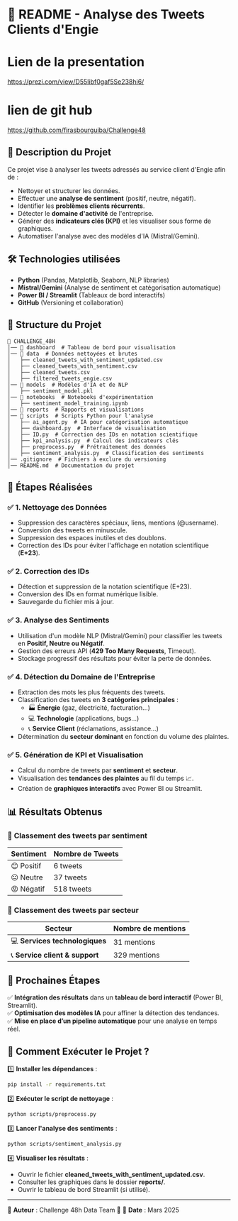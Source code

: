 # 📌 README - Analyse des Tweets Clients d'Engie
# Lien de la presentation 
https://prezi.com/view/D55Iibf0gaf5Se238hi6/
# lien de git hub
https://github.com/firasbourguiba/Challenge48

## 📍 **Description du Projet**
Ce projet vise à analyser les tweets adressés au service client d'Engie afin de :
- Nettoyer et structurer les données.
- Effectuer une **analyse de sentiment** (positif, neutre, négatif).
- Identifier les **problèmes clients récurrents**.
- Détecter le **domaine d'activité** de l'entreprise.
- Générer des **indicateurs clés (KPI)** et les visualiser sous forme de graphiques.
- Automatiser l'analyse avec des modèles d'IA (Mistral/Gemini).

## 🛠 **Technologies utilisées**
- **Python** (Pandas, Matplotlib, Seaborn, NLP libraries)
- **Mistral/Gemini** (Analyse de sentiment et catégorisation automatique)
- **Power BI / Streamlit** (Tableaux de bord interactifs)
- **GitHub** (Versioning et collaboration)

## 📂 **Structure du Projet**
```
📁 CHALLENGE_48H
│── 📂 dashboard  # Tableau de bord pour visualisation
│── 📂 data  # Données nettoyées et brutes
│   ├── cleaned_tweets_with_sentiment_updated.csv
│   ├── cleaned_tweets_with_sentiment.csv
│   ├── cleaned_tweets.csv
│   ├── filtered_tweets_engie.csv
│── 📂 models  # Modèles d'IA et de NLP
│   ├── sentiment_model.pkl
│── 📂 notebooks  # Notebooks d'expérimentation
│   ├── sentiment_model_training.ipynb
│── 📂 reports  # Rapports et visualisations
│── 📂 scripts  # Scripts Python pour l'analyse
│   ├── ai_agent.py  # IA pour catégorisation automatique
│   ├── dashboard.py  # Interface de visualisation
│   ├── ID.py  # Correction des IDs en notation scientifique
│   ├── kpi_analysis.py  # Calcul des indicateurs clés
│   ├── preprocess.py  # Prétraitement des données
│   ├── sentiment_analysis.py  # Classification des sentiments
│── .gitignore  # Fichiers à exclure du versioning
│── README.md  # Documentation du projet
```

## 📌 **Étapes Réalisées**

### ✅ **1. Nettoyage des Données**
- Suppression des caractères spéciaux, liens, mentions (@username).
- Conversion des tweets en minuscule.
- Suppression des espaces inutiles et des doublons.
- Correction des IDs pour éviter l'affichage en notation scientifique (**E+23**).

### ✅ **2. Correction des IDs**
- Détection et suppression de la notation scientifique (E+23).
- Conversion des IDs en format numérique lisible.
- Sauvegarde du fichier mis à jour.

### ✅ **3. Analyse des Sentiments**
- Utilisation d'un modèle NLP (Mistral/Gemini) pour classifier les tweets en **Positif, Neutre ou Négatif**.
- Gestion des erreurs API (**429 Too Many Requests**, Timeout).
- Stockage progressif des résultats pour éviter la perte de données.

### ✅ **4. Détection du Domaine de l'Entreprise**
- Extraction des mots les plus fréquents des tweets.
- Classification des tweets en **3 catégories principales** :
  - 🏭 **Énergie** (gaz, électricité, facturation…)
  - 💻 **Technologie** (applications, bugs…)
  - 📞 **Service Client** (réclamations, assistance…)
- Détermination du **secteur dominant** en fonction du volume des plaintes.

### ✅ **5. Génération de KPI et Visualisation**
- Calcul du nombre de tweets par **sentiment** et **secteur**.
- Visualisation des **tendances des plaintes** au fil du temps 📈.
- Création de **graphiques interactifs** avec Power BI ou Streamlit.

## 📊 **Résultats Obtenus**
### 📌 **Classement des tweets par sentiment**
| Sentiment | Nombre de Tweets |
|-----------|-----------------|
| 😊 Positif | 6 tweets |
| 😐 Neutre | 37  tweets |
| 😡 Négatif | 518 tweets |

### 📌 **Classement des tweets par secteur**
| Secteur | Nombre de mentions |
|-----------|-----------------|
| 💻 **Services technologiques** | 31 mentions |
| 📞 **Service client & support** | 329 mentions |

## 🚀 **Prochaines Étapes**
✅ **Intégration des résultats** dans un **tableau de bord interactif** (Power BI, Streamlit).  
✅ **Optimisation des modèles IA** pour affiner la détection des tendances.  
✅ **Mise en place d’un pipeline automatique** pour une analyse en temps réel.

## 🔄 **Comment Exécuter le Projet ?**
1️⃣ **Installer les dépendances** :
```bash
pip install -r requirements.txt
```
2️⃣ **Exécuter le script de nettoyage** :
```bash
python scripts/preprocess.py
```
3️⃣ **Lancer l'analyse des sentiments** :
```bash
python scripts/sentiment_analysis.py
```
4️⃣ **Visualiser les résultats** :
- Ouvrir le fichier **cleaned_tweets_with_sentiment_updated.csv**.
- Consulter les graphiques dans le dossier **reports/**.
- Ouvrir le tableau de bord Streamlit (si utilisé).

---

📌 **Auteur** : Challenge 48h Data Team 🎯
📅 **Date** : Mars 2025

